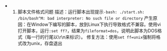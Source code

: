 * 1. 脚本文件格式问题
描述：运行脚本出现提示`-bash: ./start.sh: /bin/bash^M: bad interpreter: No such file or directory`
产生原因：在Window下编写的脚本，放到Linux下执行导致格式不兼容。使用vi打开脚本，运行`:set ff?`，结果为`fileformat=dos`，说明此脚本为DOS格式（每一行的行尾以\r\n来标识）。
修复方法：使用`set ff=unix`强制将格式改为unix，存盘退出
